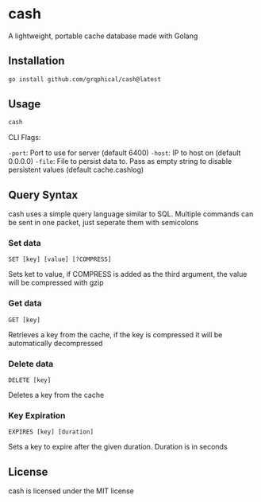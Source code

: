 # cash

A lightweight, portable cache database made with Golang

## Installation

```bash
go install github.com/grqphical/cash@latest
```

## Usage

```bash
cash
```

CLI Flags:

`-port`: Port to use for server (default 6400)
`-host`: IP to host on (default 0.0.0.0)
`-file`: File to persist data to. Pass as empty string to disable persistent values (default cache.cashlog)

## Query Syntax

cash uses a simple query language similar to SQL. Multiple commands can be sent in one packet, just seperate them with semicolons

### Set data

```
SET [key] [value] [?COMPRESS]
```

Sets ket to value, if COMPRESS is added as the third argument, the value will be compressed with gzip

### Get data

```
GET [key]
```

Retrieves a key from the cache, if the key is compressed it will be automatically decompressed

### Delete data

```
DELETE [key]
```

Deletes a key from the cache

### Key Expiration

```
EXPIRES [key] [duration]
```

Sets a key to expire after the given duration. Duration is in seconds

## License

cash is licensed under the MIT license
